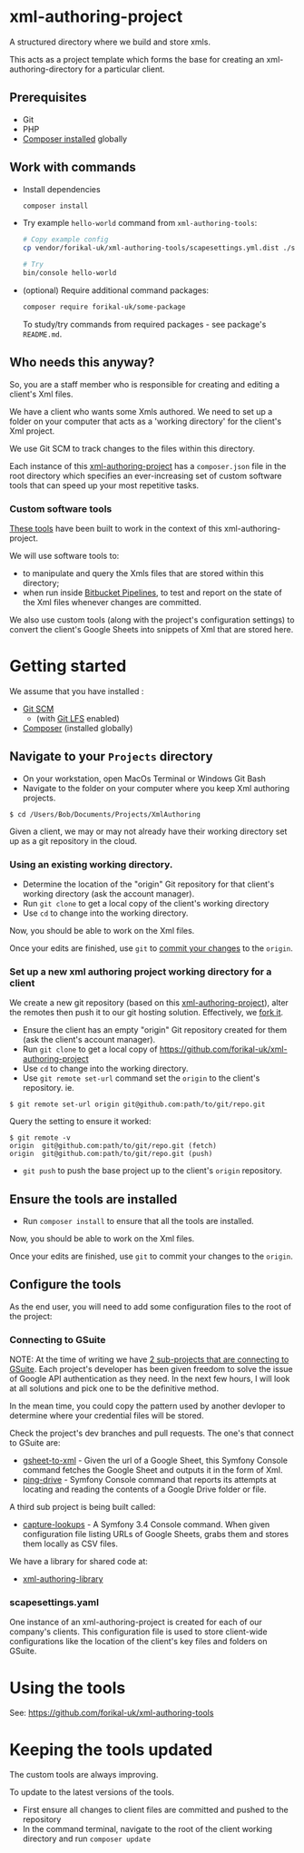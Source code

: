 # xml-authoring-project

A structured directory where we build and store xmls.

This acts as a project template which forms the base for creating an xml-authoring-directory for a particular client.

## Prerequisites

* Git
* PHP
* [Composer installed](https://getcomposer.org/doc/00-intro.md#installation-linux-unix-osx) globally

## Work with commands

* Install dependencies

    ```bash
    composer install
    ```

* Try example `hello-world` command from `xml-authoring-tools`:

    ```bash
    # Copy example config
    cp vendor/forikal-uk/xml-authoring-tools/scapesettings.yml.dist ./scapesettings.yml
    
    # Try
    bin/console hello-world
    ```

* (optional) Require additional command packages:

    ```bash
    composer require forikal-uk/some-package
    ```
    
    To study/try commands from required packages - see package's `README.md`.
    
## Who needs this anyway?

So, you are a staff member who is responsible for creating and editing a client's Xml files.

We have a client who wants some Xmls authored. We need to set up a folder on your computer that acts as a 'working directory' for the client's Xml project. 

We use Git SCM to track changes to the files within this directory.

Each instance of this [xml-authoring-project](https://github.com/forikal-uk/xml-authoring-project) has a `composer.json` file in the root directory which specifies an ever-increasing set of custom software tools that can speed up your most repetitive tasks.

### Custom software tools

[These tools](https://github.com/forikal-uk/xml-authoring-tools) have been built to work in the context of this xml-authoring-project. 

We will use software tools to:

* to manipulate and query the Xmls files that are stored within this directory; 
* when run inside [Bitbucket Pipelines](https://bitbucket.org/product/features/pipelines), to test and report on the state of the Xml files whenever changes are committed.

We also use custom tools (along with the project's configuration settings) to convert the client's Google Sheets into snippets of Xml that are stored here. 

# Getting started

We assume that you have installed :

* [Git SCM](https://git-scm.com/) 
  * (with [Git LFS](https://www.atlassian.com/git/tutorials/git-lfs) enabled)
* [Composer](https://getcomposer.org/doc/00-intro.md) (installed globally)

## Navigate to your `Projects` directory

* On your workstation, open MacOs Terminal or Windows Git Bash
* Navigate to the folder on your computer where you keep Xml authoring projects. 
```
$ cd /Users/Bob/Documents/Projects/XmlAuthoring
```

Given a client, we may or may not already have their working directory set up as a git repository in the cloud.

### Using an existing working directory.


* Determine the location of the "origin" Git repository for that client's working directory (ask the account manager).
* Run `git clone` to get a local copy of the client's working directory
* Use `cd` to change into the working directory.


Now, you should be able to work on the Xml files.

Once your edits are finished, use `git` to [commit your changes](https://git-scm.com/book/en/v2/Git-Basics-Recording-Changes-to-the-Repository) to the `origin`.

### Set up a new xml authoring project working directory for a client

We create a new git repository (based on this [xml-authoring-project](https://github.com/forikal-uk/xml-authoring-project)), alter the remotes then push it to our git hosting solution. Effectively, we [fork it](https://help.github.com/articles/fork-a-repo/).

* Ensure the client has an empty "origin" Git repository created for them (ask the client's account manager).
* Run `git clone` to get a local copy of https://github.com/forikal-uk/xml-authoring-project 
* Use `cd` to change into the working directory.
* Use `git remote set-url` command set the `origin` to the client's repository. ie. 
```
$ git remote set-url origin git@github.com:path/to/git/repo.git
```
Query the setting to ensure it worked:
```
$ git remote -v
origin	git@github.com:path/to/git/repo.git (fetch)
origin	git@github.com:path/to/git/repo.git (push)
```
* `git push` to push the base project up to the client's `origin` repository.

## Ensure the tools are installed

* Run `composer install` to ensure that all the tools are installed.

Now, you should be able to work on the Xml files.

Once your edits are finished, use `git` to commit your changes to the `origin`.

## Configure the tools

As the end user, you will need to add some configuration files to the root of the project:

### Connecting to GSuite

NOTE: At the time of writing we have [2 sub-projects that are connecting to GSuite](https://github.com/forikal-uk?tab=repositories). Each project's developer has been given freedom to solve the issue of Google API authentication as they need. In the next few hours, I will look at all solutions and pick one to be the definitive method.

In the mean time, you could copy the pattern used by another devloper to determine where your credential files will be stored.

Check the project's dev branches and pull requests. The one's that connect to GSuite are: 

* [gsheet-to-xml](https://github.com/forikal-uk/gsheet-to-xml) - Given the url of a Google Sheet, this Symfony Console command fetches the Google Sheet and outputs it in the form of Xml.
* [ping-drive](https://github.com/forikal-uk/ping-drive) - Symfony Console command that reports its attempts at locating and reading the contents of a Google Drive folder or file.

A third sub project is being built called:
* [capture-lookups](https://github.com/forikal-uk/capture-lookups) - A Symfony 3.4 Console command. When given configuration file listing URLs of Google Sheets, grabs them and stores them locally as CSV files.

We have a library for shared code at:
* [xml-authoring-library](https://github.com/forikal-uk/xml-authoring-library)

### scapesettings.yaml

One instance of an xml-authoring-project is created for each of our company's clients. This configuration file is used to store client-wide configurations like the location of the client's key files and folders on GSuite. 

# Using the tools

See: https://github.com/forikal-uk/xml-authoring-tools

# Keeping the tools updated

The custom tools are always improving. 

To update to the latest versions of the tools.

* First ensure all changes to client files are committed and pushed to the repository
* In the command terminal, navigate to the root of the client working directory and run `composer update`

